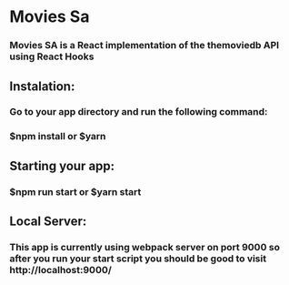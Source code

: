 # Movies Sa

### Movies SA is a React implementation of the themoviedb API using React Hooks

## Instalation:
### Go to your app directory and run the following command:
### $npm install or $yarn

## Starting your app:
### $npm run start or $yarn start


## Local Server:
### This app is currently using webpack server on port 9000 so after you run your start script you should be good to visit http://localhost:9000/
